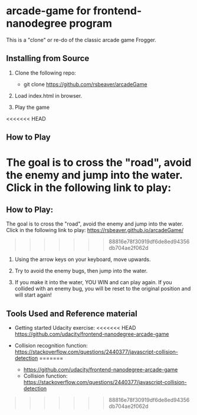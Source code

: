 # arcade-game for frontend-nanodegree program

  This is a "clone" or re-do of the classic arcade game Frogger.


## Installing from Source

  1. Clone the following repo:
     * git clone https://github.com/rsbeaver/arcadeGame

  2. Load index.html in browser.

  3. Play the game


<<<<<<< HEAD
## How to Play
  The goal is to cross the "road", avoid the enemy and jump into the water.
  Click in the following link to play:
=======
## How to Play:
The goal is to cross the "road", avoid the enemy and jump into the water.
Click in the following link to play: https://rsbeaver.github.io/arcadeGame/
>>>>>>> 88816e78f30919df6de8ed94356db704ae2f062d

  1. Using the arrow keys on your keyboard, move upwards.

  2. Try to avoid the enemy bugs, then jump into the water.

  3. If you make it into the water, YOU WIN and can play again.
     If you collided with an enemy bug, you will be reset to the original
     position and will start again! 


## Tools Used and Reference material

* Getting started Udacity exercise:
<<<<<<< HEAD
    <https://github.com/udacity/frontend-nanodegree-arcade-game>

* Collision recognition function:
    <https://stackoverflow.com/questions/2440377/javascript-collision-detection>
=======
  * https://github.com/udacity/frontend-nanodegree-arcade-game
  * Collision function: https://stackoverflow.com/questions/2440377/javascript-collision-detection
>>>>>>> 88816e78f30919df6de8ed94356db704ae2f062d
